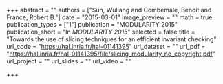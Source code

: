 +++
abstract = ""
authors = ["Sun, Wuliang and Combemale, Benoit and France, Robert B."]
date = "2015-03-01"
image_preview = ""
math = true
publication_types = ["1"]
publication = "MODULARITY 2015"
publication_short = "In *MODULARITY 2015*"
selected = false
title = "Towards the use of slicing techniques for an efficient invariant checking"
url_code = "https://hal.inria.fr/hal-01141395"
url_dataset = ""
url_pdf = "https://hal.inria.fr/hal-01141395/file/slicing_modularity_no_copyright.pdf"
url_project = ""
url_slides = ""
url_video = ""

+++
